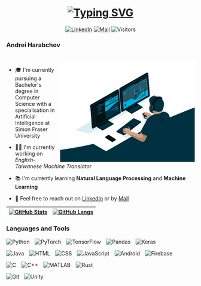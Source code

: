 <div align="center">

# [![Typing SVG][header-banner]][github]

<!-- PROFILE SHIELDS -->
[![LinkedIn][linkedin-badge]][linkedin]
[![Mail][mail-badge]][mail]
![Visitors][visitor-badge]

</div>

### Andrei Harabchov

<br/>

<img align="right" alt="Coding" width="360" src="code.gif">

- 🎓 I'm currently pursuing a Bachelor's degree in Computer Science with a specialisation in Artificial Intelligence at Simon Fraser University

- 👨‍💻 I'm currently working on *English-Taiwanese Machine Translator*

- 📚 I'm currently learning **Natural Language Processing** and **Machine Learning**

- 💬 Feel free to reach out on [LinkedIn][linkedin] or by [Mail][mail]

| [![GitHub Stats][stats-banner]][mail] | [![GitHub Langs][langs-banner]][mail] |
| ------------- | ------------- |



### Languages and Tools

<p align="left">
  <img alt="Python" width="40px" style="padding-right:10px;" src="https://cdn.jsdelivr.net/gh/devicons/devicon/icons/python/python-plain.svg" />
  <img alt="PyTorch" width="40px" style="padding-right:10px;" src="https://cdn.jsdelivr.net/gh/devicons/devicon/icons/pytorch/pytorch-original.svg" />
  <img alt="TensorFlow" width="40px" style="padding-right:10px;" src="https://cdn.jsdelivr.net/gh/devicons/devicon/icons/tensorflow/tensorflow-original.svg" />
  <img alt="Pandas" width="40px" style="padding-right:10px;" src="https://cdn.jsdelivr.net/gh/devicons/devicon/icons/pandas/pandas-original.svg" />
  <img alt="Keras" width="40px" style="padding-right:10px;" src="https://raw.githubusercontent.com/valohai/ml-logos/d8dfb916e50a93a41f3b1ed2ca7bd3dbc77030a2/keras.svg" />
</p>

<p align="left">
  <img alt="Java" width="40px" style="padding-right:10px;" src="https://cdn.jsdelivr.net/gh/devicons/devicon/icons/java/java-original.svg" />
  <img alt="HTML" width="40px" style="padding-right:10px;" src="https://cdn.jsdelivr.net/gh/devicons/devicon/icons/html5/html5-plain.svg" />
  <img alt="CSS" width="40px" style="padding-right:10px;" src="https://cdn.jsdelivr.net/gh/devicons/devicon/icons/css3/css3-plain.svg" />
  <img alt="JavaScript" width="40px" style="padding-right:10px;" src="https://cdn.jsdelivr.net/gh/devicons/devicon/icons/javascript/javascript-plain.svg" />
  <img alt="Android" width="40px" style="padding-right:10px;" src="https://cdn.jsdelivr.net/gh/devicons/devicon/icons/android/android-plain.svg" />
  <img alt="Firebase" width="40px" style="padding-right:10px;" src="https://cdn.jsdelivr.net/gh/devicons/devicon/icons/firebase/firebase-plain.svg" />
</p>

<p align="left">
  <img alt="C" width="40px" style="padding-right:10px;" src="https://cdn.jsdelivr.net/gh/devicons/devicon/icons/c/c-plain.svg" />
  <img alt="C++" width="40px" style="padding-right:10px;" src="https://cdn.jsdelivr.net/gh/devicons/devicon/icons/cplusplus/cplusplus-plain.svg" />
  <img alt="MATLAB" width="40px" style="padding-right:10px;" src="https://cdn.jsdelivr.net/gh/devicons/devicon/icons/matlab/matlab-original.svg" />
  <img alt="Rust" width="40px" style="padding-right:10px;" src="https://cdn.jsdelivr.net/gh/devicons/devicon/icons/rust/rust-plain.svg" />
</p>

<p align="left">
  <img alt="Git" width="40px" style="padding-right:10px;" src="https://cdn.jsdelivr.net/gh/devicons/devicon/icons/git/git-original.svg" />
  <img alt="Unity" width="40px" style="padding-right:10px;" src="https://cdn.jsdelivr.net/gh/devicons/devicon/icons/unity/unity-original.svg" />
</p>



<!-- MARKDOWN LINKS -->
[header-banner]: https://readme-typing-svg.demolab.com/?lines=Hey+there!;まいど！;你食飽未？;!السلام+عليكم;ਸਤ+ਸ੍ਰੀ+ਅਕਾਲ!&font=Klee%20One&center=true&duration=3000&pause=1000&size=32&weight=600

[github]: https://github.com/andreihar
[linkedin-badge]: https://img.shields.io/badge/LinkedIn-0077B5?style=for-the-badge&logo=linkedin&logoColor=white
[linkedin]: https://www.linkedin.com/in/andrei-harbachov/
[mail-badge]: https://img.shields.io/badge/Gmail-D14836?style=for-the-badge&logo=gmail&logoColor=white
[mail]: mailto:andrei.harbachov@gmail.com
[stats-banner]: https://github-readme-stats-andreihar.vercel.app/api?username=andreihar&show_icons=true&theme=transparent&custom_title=GitHub&#32;Stats&hide_border=true
[langs-banner]: https://github-readme-stats-andreihar.vercel.app/api/top-langs/?username=andreihar&layout=donut&theme=transparent&hide_border=true
[visitor-badge]: https://api.visitorbadge.io/api/visitors?path=https%3A%2F%2Fgithub.com%2Fandreihar&labelColor=%23222222&countColor=%23263759